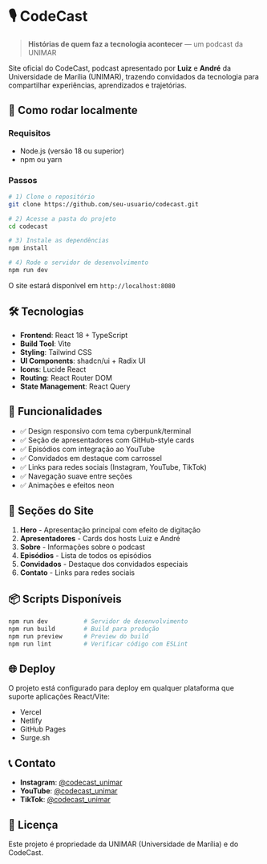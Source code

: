 # 🎙️ CodeCast

> **Histórias de quem faz a tecnologia acontecer** — um podcast da UNIMAR

Site oficial do CodeCast, podcast apresentado por **Luiz** e **André** da Universidade de Marília (UNIMAR), trazendo convidados da tecnologia para compartilhar experiências, aprendizados e trajetórias.

## 🚀 Como rodar localmente

### Requisitos
- Node.js (versão 18 ou superior)
- npm ou yarn

### Passos

```bash
# 1) Clone o repositório
git clone https://github.com/seu-usuario/codecast.git

# 2) Acesse a pasta do projeto
cd codecast

# 3) Instale as dependências
npm install

# 4) Rode o servidor de desenvolvimento
npm run dev
```

O site estará disponível em `http://localhost:8080`

## 🛠️ Tecnologias

- **Frontend**: React 18 + TypeScript
- **Build Tool**: Vite
- **Styling**: Tailwind CSS
- **UI Components**: shadcn/ui + Radix UI
- **Icons**: Lucide React
- **Routing**: React Router DOM
- **State Management**: React Query

## 📱 Funcionalidades

- ✅ Design responsivo com tema cyberpunk/terminal
- ✅ Seção de apresentadores com GitHub-style cards
- ✅ Episódios com integração ao YouTube
- ✅ Convidados em destaque com carrossel
- ✅ Links para redes sociais (Instagram, YouTube, TikTok)
- ✅ Navegação suave entre seções
- ✅ Animações e efeitos neon

## 🎯 Seções do Site

1. **Hero** - Apresentação principal com efeito de digitação
2. **Apresentadores** - Cards dos hosts Luiz e André
3. **Sobre** - Informações sobre o podcast
4. **Episódios** - Lista de todos os episódios
5. **Convidados** - Destaque dos convidados especiais
6. **Contato** - Links para redes sociais

## 📦 Scripts Disponíveis

```bash
npm run dev          # Servidor de desenvolvimento
npm run build        # Build para produção
npm run preview      # Preview do build
npm run lint         # Verificar código com ESLint
```

## 🌐 Deploy

O projeto está configurado para deploy em qualquer plataforma que suporte aplicações React/Vite:

- Vercel
- Netlify
- GitHub Pages
- Surge.sh

## 📞 Contato

- **Instagram**: [@codecast_unimar](https://www.instagram.com/codecast_unimar/)
- **YouTube**: [@codecast_unimar](https://www.youtube.com/@codecast_unimar)
- **TikTok**: [@codecast_unimar](https://www.tiktok.com/@codecast_unimar)

## 📄 Licença

Este projeto é propriedade da UNIMAR (Universidade de Marília) e do CodeCast.
